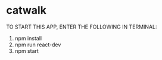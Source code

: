 # catwalk
TO START THIS APP, ENTER THE FOLLOWING IN TERMINAL:
1. npm install
2. npm run react-dev
3. npm start